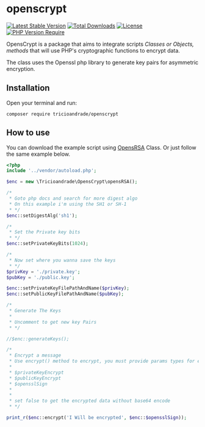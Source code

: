 # openscrypt

[![Latest Stable Version](http://poser.pugx.org/tricioandrade/openscrypt/v)](https://packagist.org/packages/tricioandrade/openscrypt) [![Total Downloads](http://poser.pugx.org/tricioandrade/openscrypt/downloads)](https://packagist.org/packages/tricioandrade/openscrypt) [![License](http://poser.pugx.org/tricioandrade/openscrypt/license)](https://packagist.org/packages/tricioandrade/openscrypt) [![PHP Version Require](http://poser.pugx.org/tricioandrade/openscrypt/require/php)](https://packagist.org/packages/tricioandrade/openscrypt)

<p>OpensCrypt is a package that aims to integrate scripts <i>Classes or Objects, methods</i> that will use PHP's cryptographic functions to encrypt data.</p>

The class uses the Openssl php library to generate key pairs for asymmetric encryption.

## Installation
<p>Open your terminal and run:</p>

```
composer require tricioandrade/openscrypt
```

## How to use
You can download the example script using [OpensRSA](http://github.com/tricioandrade/openscrypt) Class. Or just follow the same example below.

```php
<?php
include '../vendor/autoload.php';

$enc = new \Tricioandrade\OpensCrypt\opensRSA();

/*
 * Goto php docs and search for more digest algo
 * On this example i'm using the SH1 or SH-1
 * */
$enc::setDigestAlg('sh1');

/*
 * Set the Private key bits
 * */
$enc::setPrivateKeyBits(1024);

/*
 * Now set where you wanna save the keys
 * */
$privKey = './private.key';
$pubKey = './public.key';

$enc::setPrivateKeyFilePathAndName($privKey);
$enc::setPublicKeyFilePathAndName($pubKey);

/*
 * Generate The Keys
 *
 * Uncomment to get new key Pairs
 * */

//$enc::generateKeys();

/*
 * Encrypt a message
 * Use encrypt() method to encrypt, you must provide params types for encrypt
 *
 * $privateKeyEncrypt
 * $publicKeyEncrypt
 * $opensslSign
 *
 *
 * set false to get the encrypted data without base64 encode
 * */

print_r($enc::encrypt('I Will be encrypted', $enc::$opensslSign));

